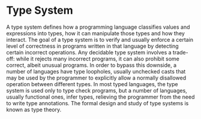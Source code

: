 # Type System

A type system defines how a programming language classifies values and expressions into types, how it can manipulate those types and how they interact. The goal of a type system is to verify and usually enforce a certain level of correctness in programs written in that language by detecting certain incorrect operations. Any decidable type system involves a trade-off: while it rejects many incorrect programs, it can also prohibit some correct, albeit unusual programs. In order to bypass this downside, a number of languages have type loopholes, usually unchecked casts that may be used by the programmer to explicitly allow a normally disallowed operation between different types. In most typed languages, the type system is used only to type check programs, but a number of languages, usually functional ones, infer types, relieving the programmer from the need to write type annotations. The formal design and study of type systems is known as type theory.

